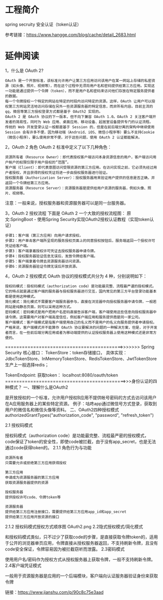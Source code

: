 # 工程简介

spring secruity 安全认证（token认证）

参考链接：https://www.hangge.com/blog/cache/detail_2683.html


# 延伸阅读

1，什么是 OAuth 2?

    OAuth 是一个开放标准，该标准允许用户让第三方应用访问该用户在某一网站上存储的私密资源（如头像、照片、视频等），而在这个过程中无须将用户名和密码提供给第三方应用。实现这一功能是通过提供一个令牌（token），而不是用户名和密码来访问他们存放在特定服务提供者的数据。
    每一个令牌授权一个特定的网站在特定的时段内访问特定的资源。这样，OAuth 让用户可以授权第三方网站灵活地访问存储在另外一些资源服务器的特定信息，而非所有内容。目前主流的 qq，微信等第三方授权登录方式都是基于 OAuth2 实现的。
    OAuth 2 是 OAuth 协议的下一版本，但不向下兼容 OAuth 1.0。OAuth 2 关注客户端开发者的简易性，同时为 Web 应用、桌面应用、移动设备、起居室设备提供专门的认证流程。
    传统的 Web 开发登录认证一般都是基于 Session 的，但是在前后端分离的架构中继续使用 Session 会有许多不便，因为移动端（Android、iOS、微信小程序等）要么不支持Cookie（微信小程序），要么使用非常不便，对于这些问题，使用 OAuth 2 认证都能解决。


2，OAuth 2 角色
OAuth 2 标准中定义了以下几种角色：

    资源所有者（Resource Owner）：即代表授权客户端访问本身资源信息的用户，客户端访问用户帐户的权限仅限于用户授权的“范围”。
    客户端（Client）：即代表意图访问受限资源的第三方应用。在访问实现之前，它必须先经过用户者授权，并且获得的授权凭证将进一步由授权服务器进行验证。
    授权服务器（Authorization Server）：授权服务器用来验证用户提供的信息是否正确，并返回一个令牌给第三方应用。
    资源服务器（Resource Server）：资源服务器是提供给用户资源的服务器，例如头像、照片、视频等。

注意：一般来说，授权服务器和资源服务器可以是同一台服务器。

3，OAuth 2 授权流程
下面是 OAuth 2 一个大致的授权流程图：
原文:SpringBoot - 使用Spring Security实现OAuth2授权认证教程（实现token认证）

    步骤1：客户端（第三方应用）向用户请求授权。
    步骤2：用户单击客户端所呈现的服务授权页面上的同意授权按钮后，服务端返回一个授权许可凭证给客户端。
    步骤3：客户端拿着授权许可凭证去授权服务器申请令牌。
    步骤4：授权服务器验证信息无误后，发放令牌给客户端。
    步骤5：客户端拿着令牌去资源服务器访问资源。
    步骤6：资源服务器验证令牌无误后开放资源。


4，OAuth 2 授权模式
OAuth 协议的授权模式共分为 4 种，分别说明如下：

    授权码模式：授权码模式（authorization code）是功能最完整、流程最严谨的授权模式。它的特点就是通过客户端的服务器与授权服务器进行交互，国内常见的第三方平台登录功能基本 都是使用这种模式。
    简化模式：简化模式不需要客户端服务器参与，直接在浏览器中向授权服务器中请令牌，一般若网站是纯静态页面，则可以采用这种方式。
    密码模式：密码模式是用户把用户名密码直接告诉客户端，客户端使用这些信息向授权服务器中请令牌。这需要用户对客户端高度信任，例如客户端应用和服务提供商是同一家公司。
    客户端模式：客户端模式是指客户端使用自己的名义而不是用户的名义向服务提供者申请授权。严格来说，客户端模式并不能算作 OAuth 协议要解决的问题的一种解决方案，但是，对于开发者而言，在一些前后端分离应用或者为移动端提供的认证授权服务器上使用这种模式还是非常方便的。 


==========================================>>>>>>>
Spring Security 核心接口：
TokenStore：token存储接口，
    具体实现：JdbcTokenStore、InMemoryTokenStore、RedisTokenStore、JwtTokenStore
    生产上一般选择redis；

TokenEndpoint:
   获取token： localhost:8080/oauth/token
===========================================>>>身份认证的四种模式？
一、理解什么是OAuth2

是开放授权的一个标准，允许用户授权B应用不提供帐号密码的方式去访问该用户在A应用服务器上的某些特定资源。
例子：咕咚app通过微信号方式登录，获取到用户的微信名和微信头像等资料。
二、OAuth2四种授权模式
authorizedGrantTypes("authorization_code", "password", "refresh_token")

2.1 授权码模式

授权码模式（authorization code）是功能最完整、流程最严密的授权模式，code保证了token的安全性，即使code被拦截，由于没有app_secret，也是无法通过code获得token的。
2.1.1 角色行为与功能

    资源所有者
    只需要允许或拒绝第三方应用获得授权

    第三方应用
    申请成为资源服务器的第三方应用
    获取资源服务器提供的资源

    授权服务器
    提供授权许可code、令牌token等

    资源服务器
    提供给第三方应用注册接口，需要提供给第三方应用app_id和app_secret
    提供给第三方应用开放资源的接口

2.1.2 授权码模式授权方式顺序图
OAuth2.png
2.2隐式授权模式/简化模式

和授权码模式类似，只不过少了获取code的步骤，是直接获取令牌token的，适用于公开的浏览器单页应用，令牌直接从授权服务器返回，不支持刷新令牌，且没有code安全保证，令牌容易因为被拦截窃听而泄露。
2.3密码模式

使用用户名/密码作为授权方式从授权服务器上获取令牌，一般不支持刷新令牌。
2.4客户端凭证模式

一般用于资源服务器是应用的一个后端模块，客户端向认证服务器验证身份来获取令牌

链接：https://www.jianshu.com/p/90c8c75e3aad

    